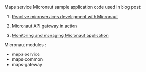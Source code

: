 Maps service Micronaut sample application code used in blog post:

1. [Reactive microservices development with Micronaut](https://arul.dev/2019/03/31/reactive-microservices-development-with-micronaut/)

2. [Micronaut API gateway in action](https://arul.dev/2019/04/07/micronaut-api-gateway-in-action/)

3. [Monitoring and managing Micronaut application](https://arul.dev/2019/04/14/monitoring-and-managing-micronaut-application/)


Micronaut modules :

- maps-service
- maps-common
- maps-gateway
